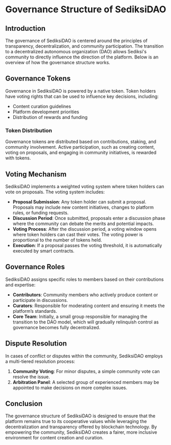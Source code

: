 # Governance Structure of SediksiDAO

## Introduction

The governance of SediksiDAO is centered around the principles of transparency, decentralization, and community participation. The transition to a decentralized autonomous organization (DAO) allows Sediksi's community to directly influence the direction of the platform. Below is an overview of how the governance structure works.

## Governance Tokens

Governance in SediksiDAO is powered by a native token. Token holders have voting rights that can be used to influence key decisions, including:
- Content curation guidelines
- Platform development priorities
- Distribution of rewards and funding

### Token Distribution

Governance tokens are distributed based on contributions, staking, and community involvement. Active participation, such as creating content, voting on proposals, and engaging in community initiatives, is rewarded with tokens.

## Voting Mechanism

SediksiDAO implements a weighted voting system where token holders can vote on proposals. The voting system includes:
- **Proposal Submission**: Any token holder can submit a proposal. Proposals may include new content initiatives, changes to platform rules, or funding requests.
- **Discussion Period**: Once submitted, proposals enter a discussion phase where the community can debate the merits and potential impacts.
- **Voting Process**: After the discussion period, a voting window opens where token holders can cast their votes. The voting power is proportional to the number of tokens held.
- **Execution**: If a proposal passes the voting threshold, it is automatically executed by smart contracts.

## Governance Roles

SediksiDAO assigns specific roles to members based on their contributions and expertise:
- **Contributors**: Community members who actively produce content or participate in discussions.
- **Curators**: Responsible for moderating content and ensuring it meets the platform’s standards.
- **Core Team**: Initially, a small group responsible for managing the transition to the DAO model, which will gradually relinquish control as governance becomes fully decentralized.

## Dispute Resolution

In cases of conflict or disputes within the community, SediksiDAO employs a multi-tiered resolution process:
1. **Community Voting**: For minor disputes, a simple community vote can resolve the issue.
2. **Arbitration Panel**: A selected group of experienced members may be appointed to make decisions on more complex issues.

## Conclusion

The governance structure of SediksiDAO is designed to ensure that the platform remains true to its cooperative values while leveraging the decentralization and transparency offered by blockchain technology. By empowering the community, SediksiDAO creates a fairer, more inclusive environment for content creation and curation.
